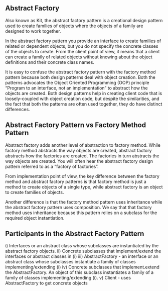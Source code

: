 ## Abstract Factory
Also known as Kit, the abstract factory pattern is a creational design pattern used to create families of objects where
 the objects of a
family are designed to work together.

In the abstract factory pattern you provide an interface to create families of related or dependent objects, but you do 
not specify the concrete classes of the objects to create. From the client point of view, it means that a client can 
create a family of related objects without knowing about the object definitions and their concrete class names.

It is easy to confuse the abstract factory pattern with the factory method pattern because both design patterns deal 
with object creation. Both the patterns advocates the Object Oriented Programming (OOP) principle “Program to an 
interface, not an implementation” to abstract how the objects are created. Both design patterns help in creating 
client code that is loosely-coupled with object creation code, but despite the similarities, and the fact that both the 
patterns are often used together, they do have distinct differences.

## Abstract Factory Pattern vs Factory Method Pattern
Abstract factory adds another level of abstraction to factory method. While factory method abstracts the way objects are
created, abstract factory abstracts how the factories are created. The factories in turn abstracts the way objects are 
created. You will often hear the abstract factory design pattern referred to as a “factory of factories“.

From implementation point of view, the key difference between the factory method and abstract factory patterns is that 
factory method is just a method to create objects of a single type, while abstract factory is an object to create 
families of objects.

Another difference is that the factory method pattern uses inheritance while the abstract factory pattern uses 
composition. We say that that factory method uses inheritance because this pattern relies on a subclass for the required
object instantiation. 

## Participants in the Abstract Factory Pattern
i) Interfaces or an abstract class whose subclasses are instantiated by the abstract factory objects.
ii) Concrete subclasses that implement/extend the interfaces or abstract classes in (i)
iii) AbstractFactory - an interface or an abstract class whose subclasses instantiate a family of classes
 implementing/extending (i)
iv) Concrete subclasses that implement.extend the AbstractFactory. An object of this subclass instantiates a 
family of a family of classes implementing/extending (i).
v) Client - uses AbstractFactory to get concrete objects


